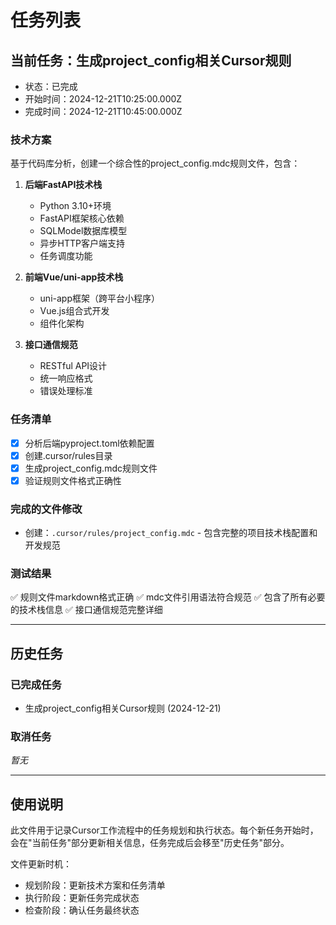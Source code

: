 # 任务列表

## 当前任务：生成project_config相关Cursor规则
- 状态：已完成
- 开始时间：2024-12-21T10:25:00.000Z
- 完成时间：2024-12-21T10:45:00.000Z

### 技术方案
基于代码库分析，创建一个综合性的project_config.mdc规则文件，包含：

1. **后端FastAPI技术栈**
   - Python 3.10+环境
   - FastAPI框架核心依赖
   - SQLModel数据库模型
   - 异步HTTP客户端支持
   - 任务调度功能

2. **前端Vue/uni-app技术栈**
   - uni-app框架（跨平台小程序）
   - Vue.js组合式开发
   - 组件化架构

3. **接口通信规范**
   - RESTful API设计
   - 统一响应格式
   - 错误处理标准

### 任务清单
- [x] 分析后端pyproject.toml依赖配置
- [x] 创建.cursor/rules目录
- [x] 生成project_config.mdc规则文件
- [x] 验证规则文件格式正确性

### 完成的文件修改
- 创建：`.cursor/rules/project_config.mdc` - 包含完整的项目技术栈配置和开发规范

### 测试结果
✅ 规则文件markdown格式正确
✅ mdc文件引用语法符合规范
✅ 包含了所有必要的技术栈信息
✅ 接口通信规范完整详细

---

## 历史任务

### 已完成任务
- 生成project_config相关Cursor规则 (2024-12-21)

### 取消任务  
*暂无*

---

## 使用说明

此文件用于记录Cursor工作流程中的任务规划和执行状态。每个新任务开始时，会在"当前任务"部分更新相关信息，任务完成后会移至"历史任务"部分。

文件更新时机：
- 规划阶段：更新技术方案和任务清单
- 执行阶段：更新任务完成状态
- 检查阶段：确认任务最终状态 